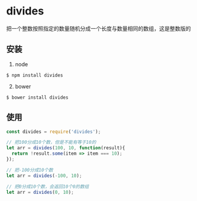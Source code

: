 # divides

把一个整数按照指定的数量随机分成一个长度与数量相同的数组，这是整数版的

## 安装

1. node

```
$ npm install divides
```

2. bower

```
$ bower install divides
```

## 使用

```javascript
const divides = require('divides');

// 把100分成10个数，但是不能有等于10的
let arr = divides(100, 10, function(result){
  return !result.some(item => item === 10);
});

// 把-100分成10个数
let arr = divides(-100, 10);

// 把0分成10个数，会返回10个0的数组
let arr = divides(0, 10);
```
